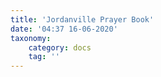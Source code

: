 ```yaml
---
title: 'Jordanville Prayer Book'
date: '04:37 16-06-2020'
taxonomy:
    category: docs
    tag: ''
---
```


